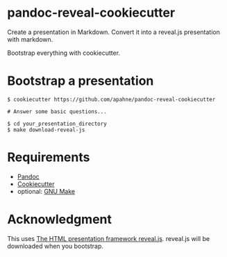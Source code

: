 # pandoc-reveal-cookiecutter

Create a presentation in Markdown. Convert it into a reveal.js presentation with markdown.

Bootstrap everything with cookiecutter.


# Bootstrap a presentation

```
$ cookiecutter https://github.com/apahne/pandoc-reveal-cookiecutter

# Answer some basic questions...

$ cd your_presentation_directory
$ make download-reveal-js

```

# Requirements

* [Pandoc](https://pandoc.org/)
* [Cookiecutter](https://github.com/cookiecutter/cookiecutter)
* optional: [GNU Make](https://www.gnu.org/software/make/)


# Acknowledgment

This uses [The HTML presentation framework reveal.js](https://revealjs.com). reveal.js will be downloaded when you bootstrap.


